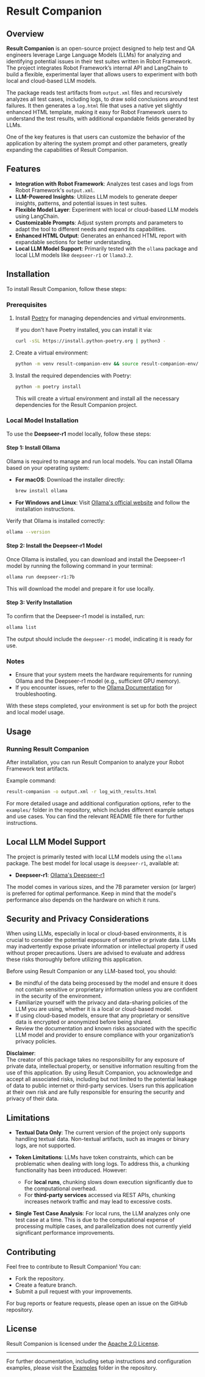 # Result Companion

## Overview

**Result Companion** is an open-source project designed to help test and QA engineers leverage Large Language Models (LLMs) for analyzing and identifying potential issues in their test suites written in Robot Framework. The project integrates Robot Framework’s internal API and LangChain to build a flexible, experimental layer that allows users to experiment with both local and cloud-based LLM models.

The package reads test artifacts from `output.xml` files and recursively analyzes all test cases, including logs, to draw solid conclusions around test failures. It then generates a `log.html` file that uses a native yet slightly enhanced HTML template, making it easy for Robot Framework users to understand the test results, with additional expandable fields generated by LLMs.

One of the key features is that users can customize the behavior of the application by altering the system prompt and other parameters, greatly expanding the capabilities of Result Companion.

## Features

- **Integration with Robot Framework**: Analyzes test cases and logs from Robot Framework's `output.xml`.
- **LLM-Powered Insights**: Utilizes LLM models to generate deeper insights, patterns, and potential issues in test suites.
- **Flexible Model Layer**: Experiment with local or cloud-based LLM models using LangChain.
- **Customizable Prompts**: Adjust system prompts and parameters to adapt the tool to different needs and expand its capabilities.
- **Enhanced HTML Output**: Generates an enhanced HTML report with expandable sections for better understanding.
- **Local LLM Model Support**: Primarily tested with the `ollama` package and local LLM models like `deepseer-r1` or `llama3.2`.

## Installation

To install Result Companion, follow these steps:

### Prerequisites
1. Install [Poetry](https://python-poetry.org/docs/#installation) for managing dependencies and virtual environments.
   
   If you don't have Poetry installed, you can install it via:
   ```bash
   curl -sSL https://install.python-poetry.org | python3 -
   ```

2. Create a virtual environment:
    ```bash
    python -m venv result-companion-env && source result-companion-env/bin/activate  # For Linux/macOS result-companion-env\Scripts\activate  # For Windows
    ```
3. Install the required dependencies with Poetry:
    ```bash
   python -m poetry install
   ```
   This will create a virtual environment and install all the necessary dependencies for the Result Companion project.

### Local Model Installation
To use the **Deepseer-r1** model locally, follow these steps:

#### Step 1: Install Ollama
Ollama is required to manage and run local models. You can install Ollama based on your operating system:

- **For macOS**:
  Download the installer directly:
  ```bash
  brew install ollama
  ```

- **For Windows and Linux**:
  Visit [Ollama's official website](https://ollama.ai) and follow the installation instructions.

Verify that Ollama is installed correctly:
```bash
ollama --version
```

#### Step 2: Install the Deepseer-r1 Model
Once Ollama is installed, you can download and install the Deepseer-r1 model by running the following command in your terminal:

```bash
ollama run deepseer-r1:7b
```

This will download the model and prepare it for use locally.

#### Step 3: Verify Installation
To confirm that the Deepseer-r1 model is installed, run:
```bash
ollama list
```

The output should include the `deepseer-r1` model, indicating it is ready for use.

### Notes
- Ensure that your system meets the hardware requirements for running Ollama and the Deepseer-r1 model (e.g., sufficient GPU memory).
- If you encounter issues, refer to the [Ollama Documentation](https://ollama.ai/docs) for troubleshooting.

With these steps completed, your environment is set up for both the project and local model usage.


## Usage

### Running Result Companion

After installation, you can run Result Companion to analyze your Robot Framework test artifacts. 

Example command:
```bash
result-companion -o output.xml -r log_with_results.html
```

For more detailed usage and additional configuration options, refer to the `examples/` folder in the repository, which includes different example setups and use cases. You can find the relevant README file there for further instructions.

## Local LLM Model Support

The project is primarily tested with local LLM models using the `ollama` package. The best model for local usage is `deepseer-r1`, available at:

- **Deepseer-r1**: [Ollama's Deepseer-r1](https://ollama.com/library/deepseek-r1)

The model comes in various sizes, and the 7B parameter version (or larger) is preferred for optimal performance. Keep in mind that the model's performance also depends on the hardware on which it runs.

## Security and Privacy Considerations

When using LLMs, especially in local or cloud-based environments, it is crucial to consider the potential exposure of sensitive or private data. LLMs may inadvertently expose private information or intellectual property if used without proper precautions. Users are advised to evaluate and address these risks thoroughly before utilizing this application.

Before using Result Companion or any LLM-based tool, you should:

- Be mindful of the data being processed by the model and ensure it does not contain sensitive or proprietary information unless you are confident in the security of the environment.
- Familiarize yourself with the privacy and data-sharing policies of the LLM you are using, whether it is a local or cloud-based model.
- If using cloud-based models, ensure that any proprietary or sensitive data is encrypted or anonymized before being shared.
- Review the documentation and known risks associated with the specific LLM model and provider to ensure compliance with your organization’s privacy policies.

**Disclaimer**:  
The creator of this package takes no responsibility for any exposure of private data, intellectual property, or sensitive information resulting from the use of this application. By using Result Companion, you acknowledge and accept all associated risks, including but not limited to the potential leakage of data to public internet or third-party services. Users run this application at their own risk and are fully responsible for ensuring the security and privacy of their data.

## Limitations

- **Textual Data Only**: The current version of the project only supports handling textual data. Non-textual artifacts, such as images or binary logs, are not supported.

- **Token Limitations**: LLMs have token constraints, which can be problematic when dealing with long logs. To address this, a chunking functionality has been introduced. However:
  - For **local runs**, chunking slows down execution significantly due to the computational overhead.
  - For **third-party services** accessed via REST APIs, chunking increases network traffic and may lead to excessive costs.

- **Single Test Case Analysis**: For local runs, the LLM analyzes only one test case at a time. This is due to the computational expense of processing multiple cases, and parallelization does not currently yield significant performance improvements.


## Contributing

Feel free to contribute to Result Companion! You can:

- Fork the repository.
- Create a feature branch.
- Submit a pull request with your improvements.

For bug reports or feature requests, please open an issue on the GitHub repository.

## License

Result Companion is licensed under the [Apache 2.0 License](LICENSE).

---

For further documentation, including setup instructions and configuration examples, please visit the [Examples](examples/EXAMPLES.md) folder in the repository.
